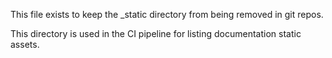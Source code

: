 This file exists to keep the _static directory from being removed in git repos.

This directory is used in the CI pipeline for listing documentation static assets.